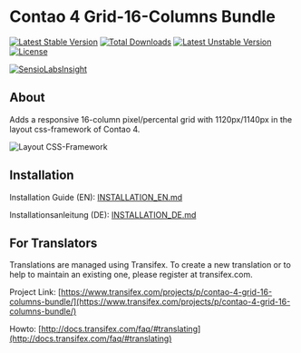 # Contao 4 Grid-16-Columns Bundle

[![Latest Stable Version](https://poser.pugx.org/bugbuster/contao-grid_16-bundle/v/stable.svg)](https://packagist.org/packages/bugbuster/contao-grid_16-bundle) [![Total Downloads](https://poser.pugx.org/bugbuster/contao-grid_16-bundle/downloads.svg)](https://packagist.org/packages/bugbuster/contao-grid_16-bundle) [![Latest Unstable Version](https://poser.pugx.org/bugbuster/contao-grid_16-bundle/v/unstable.svg)](https://packagist.org/packages/bugbuster/contao-grid_16-bundle) [![License](https://poser.pugx.org/bugbuster/contao-grid_16-bundle/license.svg)](https://packagist.org/packages/bugbuster/contao-grid_16-bundle)

[![SensioLabsInsight](https://insight.sensiolabs.com/projects/6c0a602a-ae9a-4233-b8b1-e72ca187736e/small.png)](https://insight.sensiolabs.com/projects/6c0a602a-ae9a-4233-b8b1-e72ca187736e)


## About

Adds a responsive 16-column pixel/percental grid with 1120px/1140px in the layout css-framework of Contao 4.

![Layout CSS-Framework](https://raw.github.com/BugBuster1701/contao-grid_16-bundle/master/src/Resources/contao/wiki/layout-css-framework.jpg)


## Installation

Installation Guide (EN): [INSTALLATION_EN.md](INSTALLATION_EN.md)

Installationsanleitung (DE): [INSTALLATION_DE.md](INSTALLATION_DE.md)


## For Translators

Translations are managed using Transifex. To create a new translation or to help to maintain an existing one, please register at transifex.com.

Project Link: [https://www.transifex.com/projects/p/contao-4-grid-16-columns-bundle/](https://www.transifex.com/projects/p/contao-4-grid-16-columns-bundle/)

Howto: [http://docs.transifex.com/faq/#translating](http://docs.transifex.com/faq/#translating)



<!--
## remove alte develop4 version
vi app/AppKernel.php -> Zeile löschen:
   new ContaoModuleBundle('grid_16_columns', $this->getRootDir()),
composer remove bugbuster/contao_grid_16_columns

-->
